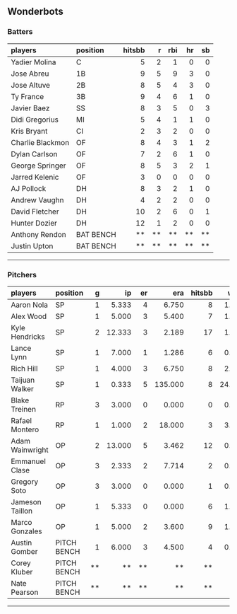 ## Wonderbots

### Batters

 
|players          |position  | hitsbb|  r| rbi| hr| sb| 
|:----------------|:---------|------:|--:|---:|--:|--:| 
|Yadier Molina    |C         |      5|  2|   1|  0|  0| 
|Jose Abreu       |1B        |      9|  5|   9|  3|  0| 
|Jose Altuve      |2B        |      8|  5|   4|  3|  0| 
|Ty France        |3B        |      9|  4|   6|  1|  0| 
|Javier Baez      |SS        |      8|  3|   5|  0|  3| 
|Didi Gregorius   |MI        |      5|  4|   1|  1|  0| 
|Kris Bryant      |CI        |      2|  3|   2|  0|  0| 
|Charlie Blackmon |OF        |      8|  4|   3|  1|  2| 
|Dylan Carlson    |OF        |      7|  2|   6|  1|  0| 
|George Springer  |OF        |      8|  5|   3|  2|  1| 
|Jarred Kelenic   |OF        |      3|  0|   0|  0|  0| 
|AJ Pollock       |DH        |      8|  3|   2|  1|  0| 
|Andrew Vaughn    |DH        |      4|  2|   2|  0|  0| 
|David Fletcher   |DH        |     10|  2|   6|  0|  1| 
|Hunter Dozier    |DH        |     12|  1|   2|  0|  0| 
|Anthony Rendon   |BAT BENCH |     **| **|  **| **| **| 
|Justin Upton     |BAT BENCH |     **| **|  **| **| **| 

* * *

### Pitchers

 
|players         |position    |  g|     ip| er|     era| hitsbb|   whip| so|  w| sv| 
|:---------------|:-----------|--:|------:|--:|-------:|------:|------:|--:|--:|--:| 
|Aaron Nola      |SP          |  1|  5.333|  4|   6.750|      8|  1.500|  5|  0|  0| 
|Alex Wood       |SP          |  1|  5.000|  3|   5.400|      7|  1.400|  7|  0|  0| 
|Kyle Hendricks  |SP          |  2| 12.333|  3|   2.189|     17|  1.378|  7|  1|  0| 
|Lance Lynn      |SP          |  1|  7.000|  1|   1.286|      6|  0.857|  4|  0|  0| 
|Rich Hill       |SP          |  1|  4.000|  3|   6.750|      8|  2.000|  4|  0|  0| 
|Taijuan Walker  |SP          |  1|  0.333|  5| 135.000|      8| 24.000|  0|  0|  0| 
|Blake Treinen   |RP          |  3|  3.000|  0|   0.000|      0|  0.000|  2|  0|  0| 
|Rafael Montero  |RP          |  1|  1.000|  2|  18.000|      3|  3.000|  2|  0|  0| 
|Adam Wainwright |OP          |  2| 13.000|  5|   3.462|     12|  0.923| 12|  0|  0| 
|Emmanuel Clase  |OP          |  3|  2.333|  2|   7.714|      2|  0.857|  2|  0|  0| 
|Gregory Soto    |OP          |  3|  3.000|  0|   0.000|      1|  0.333|  3|  0|  3| 
|Jameson Taillon |OP          |  1|  5.333|  0|   0.000|      6|  1.125|  3|  1|  0| 
|Marco Gonzales  |OP          |  1|  5.000|  2|   3.600|      9|  1.800|  3|  1|  0| 
|Austin Gomber   |PITCH BENCH |  1|  6.000|  3|   4.500|      4|  0.667|  3|  1|  0| 
|Corey Kluber    |PITCH BENCH | **|     **| **|      **|     **|     **| **| **| **| 
|Nate Pearson    |PITCH BENCH | **|     **| **|      **|     **|     **| **| **| **| 


* * *


